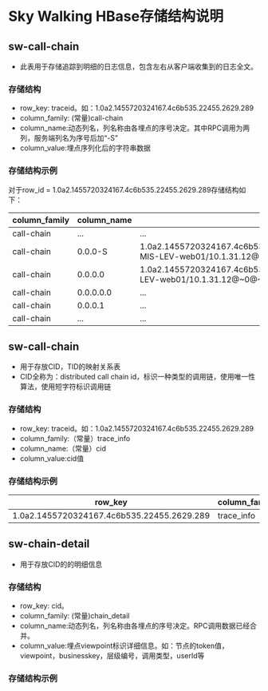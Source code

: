 # Sky Walking HBase存储结构说明
## sw-call-chain
- 此表用于存储追踪到明细的日志信息，包含左右从客户端收集到的日志全文。

### 存储结构
* row_key: traceid。如：1.0a2.1455720324167.4c6b535.22455.2629.289
* column_family: (常量)call-chain
* column_name:动态列名，列名称由各埋点的序号决定。其中RPC调用为两列，服务端列名为序号后加“-S”
* column_value:埋点序列化后的字符串数据

### 存储结构示例
对于row_id = 1.0a2.1455720324167.4c6b535.22455.2629.289存储结构如下：

|column_family|column_name|column_value|
| ----------- |---------| ----------|
|call-chain|...|...|
|call-chain|0.0.0-S|1.0a2.1455720324167.4c6b535.22455.2629.289@~0.0@~0@~dubbo://10.1.31.12:20188/com.ai.aisse.core.rest.ExpenseInitApi.searchMembersinfo(String)@~1455720324205@~38@~ITSC-MIS-LEV-web01/10.1.31.12@~0@~ @~D@~true@~ @~17112@~aisse-dubbo@~5@~S|
|call-chain|0.0.0.0|1.0a2.1455720324167.4c6b535.22455.2629.289@~0.0.0@~0@~com.ai.aisse.core.dao.impl.EmployeeInfoDaoImpl.selectEmployee(java.lang.String)@~1455720324209@~19@~ITSC-MIS-LEV-web01/10.1.31.12@~0@~ @~M@~false@~@~17112@~aisse-dubbo@~5@~L|
|call-chain|0.0.0.0.0|...|
|call-chain|0.0.0.1|...|
|call-chain|...|...|

## sw-call-chain
- 用于存放CID，TID的映射关系表
- CID全称为：distributed call chain id，标识一种类型的调用链，使用唯一性算法，使用短字符标识调用链

### 存储结构
* row_key: traceid。如：1.0a2.1455720324167.4c6b535.22455.2629.289
* column_family:（常量）trace_info
* column_name:（常量）cid
* column_value:cid值

### 存储结构示例
|row_key|column_family|column_name|column_value|
| ------| ----------- |---------| ----------|
|1.0a2.1455720324167.4c6b535.22455.2629.289|trace_info|cid|CID_1EFBFAC8994FDD6993B5E8A23E3C83A7|

## sw-chain-detail
- 用于存放CID的的明细信息

### 存储结构
* row_key: cid。
* column_family: (常量)chain_detail
* column_name:动态列名，列名称由各埋点的序号决定。RPC调用数据已经合并。
* column_value:埋点viewpoint标识详细信息。如：节点的token值，viewpoint，businesskey，层级编号，调用类型，userId等

### 存储结构示例
